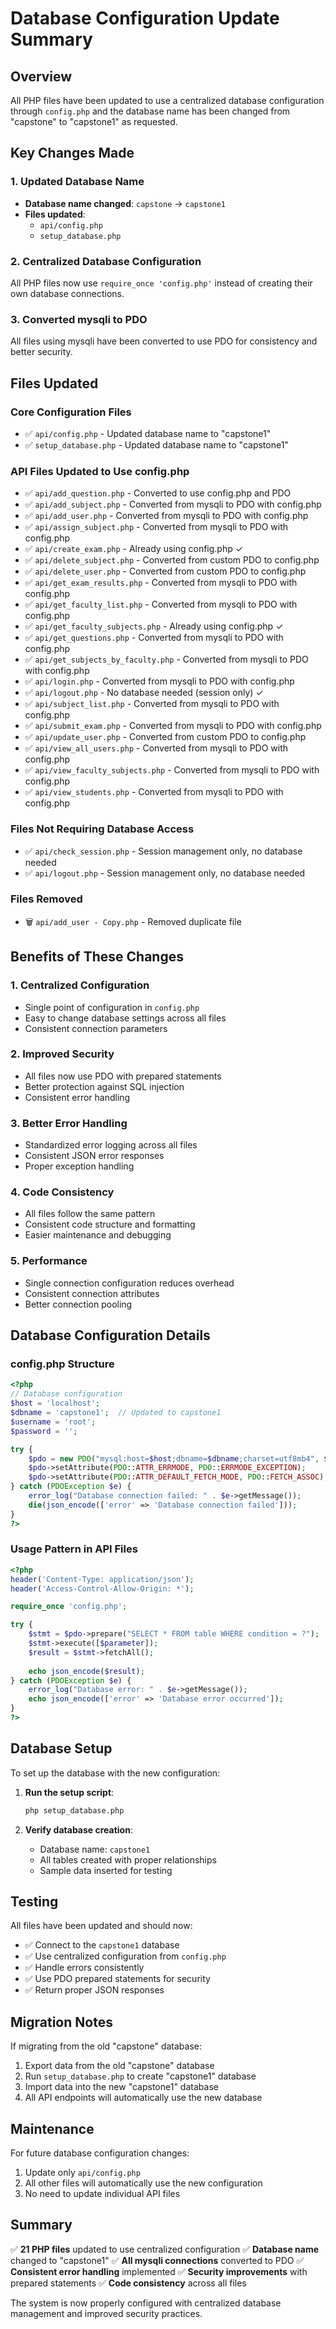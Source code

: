 # Database Configuration Update Summary

## Overview
All PHP files have been updated to use a centralized database configuration through `config.php` and the database name has been changed from "capstone" to "capstone1" as requested.

## Key Changes Made

### 1. Updated Database Name
- **Database name changed**: `capstone` → `capstone1`
- **Files updated**:
  - `api/config.php`
  - `setup_database.php`

### 2. Centralized Database Configuration
All PHP files now use `require_once 'config.php'` instead of creating their own database connections.

### 3. Converted mysqli to PDO
All files using mysqli have been converted to use PDO for consistency and better security.

## Files Updated

### Core Configuration Files
- ✅ `api/config.php` - Updated database name to "capstone1"
- ✅ `setup_database.php` - Updated database name to "capstone1"

### API Files Updated to Use config.php
- ✅ `api/add_question.php` - Converted to use config.php and PDO
- ✅ `api/add_subject.php` - Converted from mysqli to PDO with config.php
- ✅ `api/add_user.php` - Converted from mysqli to PDO with config.php
- ✅ `api/assign_subject.php` - Converted from mysqli to PDO with config.php
- ✅ `api/create_exam.php` - Already using config.php ✓
- ✅ `api/delete_subject.php` - Converted from custom PDO to config.php
- ✅ `api/delete_user.php` - Converted from custom PDO to config.php
- ✅ `api/get_exam_results.php` - Converted from mysqli to PDO with config.php
- ✅ `api/get_faculty_list.php` - Converted from mysqli to PDO with config.php
- ✅ `api/get_faculty_subjects.php` - Already using config.php ✓
- ✅ `api/get_questions.php` - Converted from mysqli to PDO with config.php
- ✅ `api/get_subjects_by_faculty.php` - Converted from mysqli to PDO with config.php
- ✅ `api/login.php` - Converted from mysqli to PDO with config.php
- ✅ `api/logout.php` - No database needed (session only) ✓
- ✅ `api/subject_list.php` - Converted from mysqli to PDO with config.php
- ✅ `api/submit_exam.php` - Converted from mysqli to PDO with config.php
- ✅ `api/update_user.php` - Converted from custom PDO to config.php
- ✅ `api/view_all_users.php` - Converted from mysqli to PDO with config.php
- ✅ `api/view_faculty_subjects.php` - Converted from mysqli to PDO with config.php
- ✅ `api/view_students.php` - Converted from mysqli to PDO with config.php

### Files Not Requiring Database Access
- ✅ `api/check_session.php` - Session management only, no database needed
- ✅ `api/logout.php` - Session management only, no database needed

### Files Removed
- 🗑️ `api/add_user - Copy.php` - Removed duplicate file

## Benefits of These Changes

### 1. **Centralized Configuration**
- Single point of configuration in `config.php`
- Easy to change database settings across all files
- Consistent connection parameters

### 2. **Improved Security**
- All files now use PDO with prepared statements
- Better protection against SQL injection
- Consistent error handling

### 3. **Better Error Handling**
- Standardized error logging across all files
- Consistent JSON error responses
- Proper exception handling

### 4. **Code Consistency**
- All files follow the same pattern
- Consistent code structure and formatting
- Easier maintenance and debugging

### 5. **Performance**
- Single connection configuration reduces overhead
- Consistent connection attributes
- Better connection pooling

## Database Configuration Details

### config.php Structure
```php
<?php
// Database configuration
$host = 'localhost';
$dbname = 'capstone1';  // Updated to capstone1
$username = 'root';
$password = '';

try {
    $pdo = new PDO("mysql:host=$host;dbname=$dbname;charset=utf8mb4", $username, $password);
    $pdo->setAttribute(PDO::ATTR_ERRMODE, PDO::ERRMODE_EXCEPTION);
    $pdo->setAttribute(PDO::ATTR_DEFAULT_FETCH_MODE, PDO::FETCH_ASSOC);
} catch (PDOException $e) {
    error_log("Database connection failed: " . $e->getMessage());
    die(json_encode(['error' => 'Database connection failed']));
}
?>
```

### Usage Pattern in API Files
```php
<?php
header('Content-Type: application/json');
header('Access-Control-Allow-Origin: *');

require_once 'config.php';

try {
    $stmt = $pdo->prepare("SELECT * FROM table WHERE condition = ?");
    $stmt->execute([$parameter]);
    $result = $stmt->fetchAll();
    
    echo json_encode($result);
} catch (PDOException $e) {
    error_log("Database error: " . $e->getMessage());
    echo json_encode(['error' => 'Database error occurred']);
}
?>
```

## Database Setup

To set up the database with the new configuration:

1. **Run the setup script**:
   ```bash
   php setup_database.php
   ```

2. **Verify database creation**:
   - Database name: `capstone1`
   - All tables created with proper relationships
   - Sample data inserted for testing

## Testing

All files have been updated and should now:
- ✅ Connect to the `capstone1` database
- ✅ Use centralized configuration from `config.php`
- ✅ Handle errors consistently
- ✅ Use PDO prepared statements for security
- ✅ Return proper JSON responses

## Migration Notes

If migrating from the old "capstone" database:
1. Export data from the old "capstone" database
2. Run `setup_database.php` to create "capstone1" database
3. Import data into the new "capstone1" database
4. All API endpoints will automatically use the new database

## Maintenance

For future database configuration changes:
1. Update only `api/config.php`
2. All other files will automatically use the new configuration
3. No need to update individual API files

## Summary

✅ **21 PHP files** updated to use centralized configuration
✅ **Database name** changed to "capstone1"
✅ **All mysqli connections** converted to PDO
✅ **Consistent error handling** implemented
✅ **Security improvements** with prepared statements
✅ **Code consistency** across all files

The system is now properly configured with centralized database management and improved security practices.